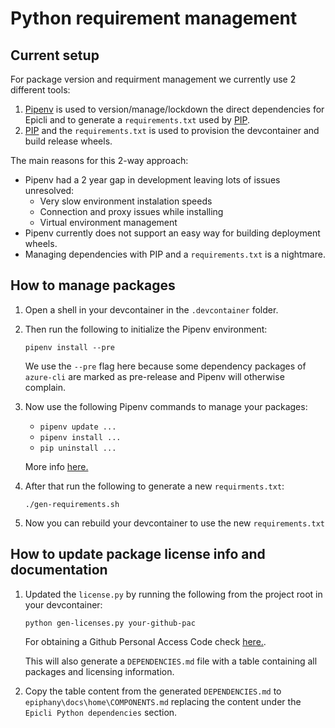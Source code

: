 # Python requirement management

## Current setup

For package version and requirment management we currently use 2 different tools:

1. [Pipenv](https://github.com/pypa/pipenv) is used to version/manage/lockdown the direct dependencies for Epicli and to generate a ```requirements.txt``` used by [PIP](https://pypi.org/project/pip/).
2. [PIP](https://pypi.org/project/pip/) and the ```requirements.txt``` is used to provision the devcontainer and build release wheels.

The main reasons for this 2-way approach:

- Pipenv had a 2 year gap in development leaving lots of issues unresolved:
  - Very slow environment instalation speeds
  - Connection and proxy issues while installing
  - Virtual environment management
- Pipenv currently does not support an easy way for building deployment wheels.
- Managing dependencies with PIP and a ```requirements.txt``` is a nightmare.

## How to manage packages

1. Open a shell in your devcontainer in the ```.devcontainer``` folder.
2. Then run the following to initialize the Pipenv environment:

    ```shell
    pipenv install --pre
    ```

    We use the ```--pre``` flag here because some dependency packages of ```azure-cli``` are marked as
    pre-release and Pipenv will otherwise complain.

3. Now use the following Pipenv commands to manage your packages:

    - ```pipenv update ...```
    - ```pipenv install ...```
    - ```pip uninstall ...```
  
    More info [here.](https://pipenv.pypa.io/en/latest/)

4. After that run the following to generate a new ```requirments.txt```:

    ```shell
    ./gen-requirements.sh
    ```

5. Now you can rebuild your devcontainer to use the new ```requirements.txt```

## How to update package license info and documentation

1. Updated the ```license.py``` by running the following from the project root in your devcontainer:

    ```shell
    python gen-licenses.py your-github-pac
    ```

    For obtaining a Github Personal Access Code check [here.](https://help.github.com/en/github/authenticating-to-github/creating-a-personal-access-token-for-the-command-line).

    This will also generate a ```DEPENDENCIES.md``` file with a table containing all packages and licensing information.

2. Copy the table content from the generated ```DEPENDENCIES.md``` to ```epiphany\docs\home\COMPONENTS.md``` replacing the content under the ```Epicli Python dependencies``` section.
